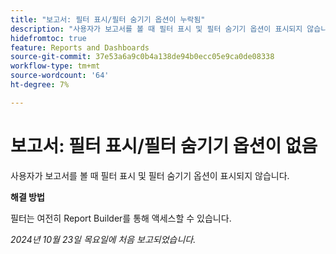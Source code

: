 ```yaml
---
title: "보고서: 필터 표시/필터 숨기기 옵션이 누락됨"
description: "사용자가 보고서를 볼 때 필터 표시 및 필터 숨기기 옵션이 표시되지 않습니다."
hidefromtoc: true
feature: Reports and Dashboards
source-git-commit: 37e53a6a9c0b4a138de94b0ecc05e9ca0de08338
workflow-type: tm+mt
source-wordcount: '64'
ht-degree: 7%

---
```



# 보고서: 필터 표시/필터 숨기기 옵션이 없음

사용자가 보고서를 볼 때 필터 표시 및 필터 숨기기 옵션이 표시되지 않습니다.

**해결 방법**

필터는 여전히 Report Builder를 통해 액세스할 수 있습니다.

_2024년 10월 23일 목요일에 처음 보고되었습니다._
